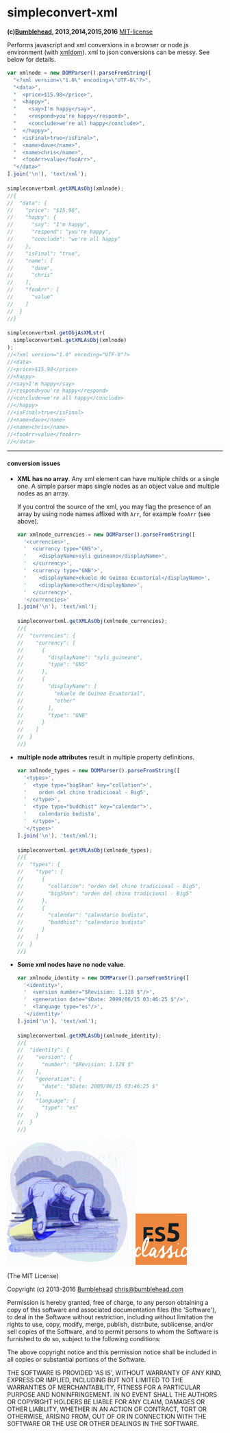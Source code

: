 simpleconvert-xml
=================
**(c)[Bumblehead][0], 2013,2014,2015,2016** [MIT-license](#license)

Performs javascript and xml conversions in a browser or node.js environment (with [xmldom][2]). xml to json conversions can be messy. See below for details.

```javascript
var xmlnode = new DOMParser().parseFromString([
  "<?xml version=\"1.0\" encoding=\"UTF-8\"?>",
  "<data>",
  "  <price>$15.98</price>",
  "  <happy>",
  "    <say>I'm happy</say>",
  "    <respond>you're happy</respond>",
  "    <conclude>we're all happy</conclude>",
  "  </happy>",
  "  <isFinal>true</isFinal>",
  "  <name>dave</name>",
  "  <name>chris</name>",
  "  <fooArr>value</fooArr>",
  "</data>"
].join('\n'), 'text/xml');

simpleconvertxml.getXMLAsObj(xmlnode);
//{
//  "data": {
//    "price": "$15.98",
//    "happy": {
//      "say": "I'm happy",
//      "respond": "you're happy",
//      "conclude": "we're all happy"
//    },
//    "isFinal": "true",
//    "name": [
//      "dave",
//      "chris"
//    ],
//    "fooArr": [
//      "value"
//    ]
//  }
//}

simpleconvertxml.getObjAsXMLstr(
  simpleconvertxml.getXMLAsObj(xmlnode)
);
//<?xml version="1.0" encoding="UTF-8"?>
//<data>
//<price>$15.98</price>
//<happy>
//<say>I'm happy</say>
//<respond>you're happy</respond>
//<conclude>we're all happy</conclude>
//</happy>
//<isFinal>true</isFinal>
//<name>dave</name>
//<name>chris</name>
//<fooArr>value</fooArr>
//</data>
```

[0]: http://www.bumblehead.com                            "bumblehead"
[1]: https://developers.google.com/gdata/docs/json    "gdata-standard"
[2]: https://npmjs.org/package/xmldom                         "xmldom"
[3]: https://github.com/magento/magento2/tree/master/lib/Zend/Locale/Data
[4]: https://raw.githubusercontent.com/iambumblehead/es5classic/master/es5classic_120x120.png

---------------------------------------------------------
#### <a id="good-to-know"></a>conversion issues

 * **XML has no array**. Any xml element can have multiple childs or a single one. A simple parser maps single nodes as an object value and multiple nodes as an array.

   If you control the source of the xml, you may flag the presence of an array by using node names affixed with `Arr`, for example `fooArr` (see above).

   ```javascript
   var xmlnode_currencies = new DOMParser().parseFromString([
     '<currencies>',
     '  <currency type="GNS">',
     '    <displayName>syli guineano</displayName>',
     '  </currency>',
     '  <currency type="GNB">',
     '    <displayName>ekuele de Guinea Ecuatorial</displayName>',
     '    <displayName>other</displayName>',
     '  </currency>',
     '</currencies>'
   ].join('\n'), 'text/xml');
    
   simpleconvertxml.getXMLAsObj(xmlnode_currencies);
   //{
   //  "currencies": {
   //    "currency": [
   //      {
   //        "displayName": "syli guineano",
   //        "type": "GNS"
   //      },
   //      {
   //        "displayName": [
   //          "ekuele de Guinea Ecuatorial",
   //          "other"
   //        ],
   //        "type": "GNB"
   //      }
   //    ]
   //  }
   //}
   ```

 * **multiple node attributes** result in multiple property definitions.

   ```javascript
   var xmlnode_types = new DOMParser().parseFromString([
     '<types>',
     '  <type type="big5han" key="collation">',
     '    orden del chino tradicional - Big5',
     '  </type>',
     '  <type type="buddhist" key="calendar">',
     '    calendario budista',
     '  </type>',
     '</types>'
   ].join('\n'), 'text/xml');
       
   simpleconvertxml.getXMLAsObj(xmlnode_types);
   //{
   //  "types": {
   //    "type": [
   //      {
   //        "collation": "orden del chino tradicional - Big5",
   //        "big5han": "orden del chino tradicional - Big5"
   //      },
   //      {
   //        "calendar": "calendario budista",
   //        "buddhist": "calendario budista"
   //      }
   //    ]
   //  }
   //}
   ```

 * **Some xml nodes have no node value**.

   ```javascript
   var xmlnode_identity = new DOMParser().parseFromString([
     '<identity>',
     '  <version number="$Revision: 1.128 $"/>',
     '  <generation date="$Date: 2009/06/15 03:46:25 $"/>',
     '  <language type="es"/>',
     '</identity>'
   ].join('\n'), 'text/xml');
   
   simpleconvertxml.getXMLAsObj(xmlnode_identity);
   //{
   //  "identity": {
   //    "version": {
   //      "number": "$Revision: 1.128 $"
   //    },
   //    "generation": {
   //      "date": "$Date: 2009/06/15 03:46:25 $"
   //    },
   //    "language": {
   //      "type": "es"
   //    }
   //  }
   //}
   ```


![scrounge](https://github.com/iambumblehead/scroungejs/raw/master/img/hand.png)[![es5 classic][4]][4]

(The MIT License)

Copyright (c) 2013-2016 [Bumblehead][0] <chris@bumblehead.com>

Permission is hereby granted, free of charge, to any person obtaining a copy of this software and associated documentation files (the 'Software'), to deal in the Software without restriction, including without limitation the rights to use, copy, modify, merge, publish, distribute, sublicense, and/or sell copies of the Software, and to permit persons to whom the Software is furnished to do so, subject to the following conditions:

The above copyright notice and this permission notice shall be included in all copies or substantial portions of the Software.

THE SOFTWARE IS PROVIDED 'AS IS', WITHOUT WARRANTY OF ANY KIND, EXPRESS OR IMPLIED, INCLUDING BUT NOT LIMITED TO THE WARRANTIES OF MERCHANTABILITY, FITNESS FOR A PARTICULAR PURPOSE AND NONINFRINGEMENT. IN NO EVENT SHALL THE AUTHORS OR COPYRIGHT HOLDERS BE LIABLE FOR ANY CLAIM, DAMAGES OR OTHER LIABILITY, WHETHER IN AN ACTION OF CONTRACT, TORT OR OTHERWISE, ARISING FROM, OUT OF OR IN CONNECTION WITH THE SOFTWARE OR THE USE OR OTHER DEALINGS IN THE SOFTWARE.
      
